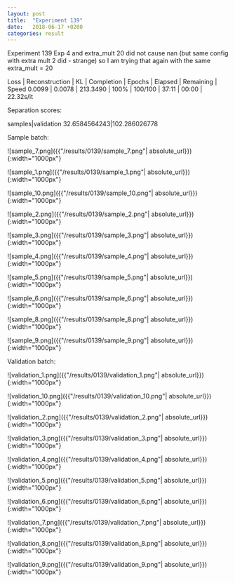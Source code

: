 ```yaml
---
layout: post
title:  "Experiment 139"
date:   2018-06-17 +0200
categories: result
---
```

Experiment 139
Exp 4 and extra_mult 20 did not cause nan (but same config with extra mult 2 did - strange) so I am trying that again with the same extra_mult = 20

Loss | Reconstruction | KL | Completion | Epochs | Elapsed | Remaining | Speed
0.0099 | 0.0078 | 213.3490 | 100% | 100/100 | 37:11 | 00:00 | 22.32s/it

Separation scores:

samples|validation
32.6584564243|102.286026778

Sample batch:

![sample_7.png]({{"/results/0139/sample_7.png"| absolute_url}}){:width="1000px"}

![sample_1.png]({{"/results/0139/sample_1.png"| absolute_url}}){:width="1000px"}

![sample_10.png]({{"/results/0139/sample_10.png"| absolute_url}}){:width="1000px"}

![sample_2.png]({{"/results/0139/sample_2.png"| absolute_url}}){:width="1000px"}

![sample_3.png]({{"/results/0139/sample_3.png"| absolute_url}}){:width="1000px"}

![sample_4.png]({{"/results/0139/sample_4.png"| absolute_url}}){:width="1000px"}

![sample_5.png]({{"/results/0139/sample_5.png"| absolute_url}}){:width="1000px"}

![sample_6.png]({{"/results/0139/sample_6.png"| absolute_url}}){:width="1000px"}

![sample_8.png]({{"/results/0139/sample_8.png"| absolute_url}}){:width="1000px"}

![sample_9.png]({{"/results/0139/sample_9.png"| absolute_url}}){:width="1000px"}

Validation batch:

![validation_1.png]({{"/results/0139/validation_1.png"| absolute_url}}){:width="1000px"}

![validation_10.png]({{"/results/0139/validation_10.png"| absolute_url}}){:width="1000px"}

![validation_2.png]({{"/results/0139/validation_2.png"| absolute_url}}){:width="1000px"}

![validation_3.png]({{"/results/0139/validation_3.png"| absolute_url}}){:width="1000px"}

![validation_4.png]({{"/results/0139/validation_4.png"| absolute_url}}){:width="1000px"}

![validation_5.png]({{"/results/0139/validation_5.png"| absolute_url}}){:width="1000px"}

![validation_6.png]({{"/results/0139/validation_6.png"| absolute_url}}){:width="1000px"}

![validation_7.png]({{"/results/0139/validation_7.png"| absolute_url}}){:width="1000px"}

![validation_8.png]({{"/results/0139/validation_8.png"| absolute_url}}){:width="1000px"}

![validation_9.png]({{"/results/0139/validation_9.png"| absolute_url}}){:width="1000px"}

